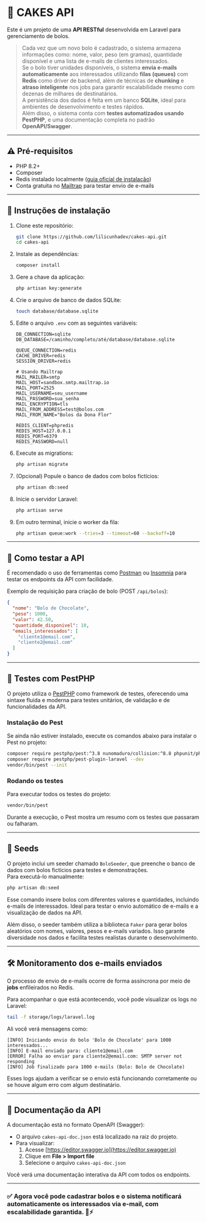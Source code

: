 # 🍰 CAKES API

Este é um projeto de uma **API RESTful** desenvolvida em Laravel para gerenciamento de bolos.  
> Cada vez que um novo bolo é cadastrado, o sistema armazena informações como: nome, valor, peso (em gramas), quantidade disponível e uma lista de e-mails de clientes interessados.  
> Se o bolo tiver unidades disponíveis, o sistema **envia e-mails automaticamente** aos interessados utilizando **filas (queues)** com **Redis** como driver de backend, além de técnicas de **chunking** e **atraso inteligente** nos jobs para garantir escalabilidade mesmo com dezenas de milhares de destinatários.  
> A persistência dos dados é feita em um banco **SQLite**, ideal para ambientes de desenvolvimento e testes rápidos.  
> Além disso, o sistema conta com **testes automatizados usando PestPHP**, e uma documentação completa no padrão **OpenAPI/Swagger**.
---

## ⚠️ Pré-requisitos

- PHP 8.2+
- Composer
- Redis instalado localmente ([guia oficial de instalação](https://redis.io/docs/getting-started/installation/))
- Conta gratuita no [Mailtrap](https://mailtrap.io/) para testar envio de e-mails

---

## 🚀 Instruções de instalação

1. Clone este repositório:
   ```bash
   git clone https://github.com/lilicunhadev/cakes-api.git
   cd cakes-api
   ```

2. Instale as dependências:
   ```bash
   composer install
   ```

3. Gere a chave da aplicação:
   ```bash
   php artisan key:generate
   ```

4. Crie o arquivo de banco de dados SQLite:
   ```bash
   touch database/database.sqlite
   ```

5. Edite o arquivo `.env` com as seguintes variáveis:
   ```env
   DB_CONNECTION=sqlite
   DB_DATABASE=/caminho/completo/até/database/database.sqlite

   QUEUE_CONNECTION=redis
   CACHE_DRIVER=redis
   SESSION_DRIVER=redis

   # Usando Mailtrap
   MAIL_MAILER=smtp
   MAIL_HOST=sandbox.smtp.mailtrap.io
   MAIL_PORT=2525
   MAIL_USERNAME=seu_username
   MAIL_PASSWORD=sua_senha
   MAIL_ENCRYPTION=tls
   MAIL_FROM_ADDRESS=test@bolos.com
   MAIL_FROM_NAME="Bolos da Dona Flor"

   REDIS_CLIENT=phpredis
   REDIS_HOST=127.0.0.1
   REDIS_PORT=6379
   REDIS_PASSWORD=null
   ```

6. Execute as migrations:
   ```bash
   php artisan migrate
   ```

7. (Opcional) Popule o banco de dados com bolos fictícios:
   ```bash
   php artisan db:seed
   ```

8. Inicie o servidor Laravel:
   ```bash
   php artisan serve
   ```

9. Em outro terminal, inicie o worker da fila:
   ```bash
   php artisan queue:work --tries=3 --timeout=60 --backoff=10
   ```

---

## 🧪 Como testar a API

É recomendado o uso de ferramentas como [Postman](https://www.postman.com/) ou [Insomnia](https://insomnia.rest/) para testar os endpoints da API com facilidade.

Exemplo de requisição para criação de bolo (POST `/api/bolos`):

```json
{
  "nome": "Bolo de Chocolate",
  "peso": 1000,
  "valor": 42.50,
  "quantidade_disponivel": 10,
  "emails_interessados": [
    "cliente1@email.com",
    "cliente2@email.com"
  ]
}
```
---
## 🧪 Testes com PestPHP

O projeto utiliza o [PestPHP](https://pestphp.com/) como framework de testes, oferecendo uma sintaxe fluida e moderna para testes unitários, de validação e de funcionalidades da API.

### Instalação do Pest

Se ainda não estiver instalado, execute os comandos abaixo para instalar o Pest no projeto:

```bash
composer require pestphp/pest:^3.8 nunomaduro/collision:^8.8 phpunit/phpunit:^11.5 --dev --with-all-dependencies
composer require pestphp/pest-plugin-laravel --dev
vendor/bin/pest --init
```

### Rodando os testes

Para executar todos os testes do projeto:

```bash
vendor/bin/pest
```

Durante a execução, o Pest mostra um resumo com os testes que passaram ou falharam.

---

## 🌱 Seeds

O projeto inclui um seeder chamado `BoloSeeder`, que preenche o banco de dados com bolos fictícios para testes e demonstrações.  
Para executá-lo manualmente:

```bash
php artisan db:seed
```

Esse comando insere bolos com diferentes valores e quantidades, incluindo e-mails de interessados. Ideal para testar o envio automático de e-mails e a visualização de dados na API.

Além disso, o seeder também utiliza a biblioteca `Faker` para gerar bolos aleatórios com nomes, valores, pesos e e-mails variados. Isso garante diversidade nos dados e facilita testes realistas durante o desenvolvimento.

---

## 🛠️ Monitoramento dos e-mails enviados

O processo de envio de e-mails ocorre de forma assíncrona por meio de **jobs** enfileirados no Redis.

Para acompanhar o que está acontecendo, você pode visualizar os logs no Laravel:

```bash
tail -f storage/logs/laravel.log
```

Ali você verá mensagens como:

```
[INFO] Iniciando envio do bolo 'Bolo de Chocolate' para 1000 interessados...
[INFO] E-mail enviado para: cliente1@email.com
[ERROR] Falha ao enviar para cliente2@email.com: SMTP server not responding
[INFO] Job finalizado para 1000 e-mails (Bolo: Bolo de Chocolate)
```

Esses logs ajudam a verificar se o envio está funcionando corretamente ou se houve algum erro com algum destinatário.

---

## 📘 Documentação da API

A documentação está no formato OpenAPI (Swagger):

- O arquivo `cakes-api-doc.json` está localizado na raiz do projeto.
- Para visualizar:
    1. Acesse [https://editor.swagger.io](https://editor.swagger.io)
    2. Clique em **File > Import file**
    3. Selecione o arquivo `cakes-api-doc.json`

Você verá uma documentação interativa da API com todos os endpoints.

---

### ✅ Agora você pode cadastrar bolos e o sistema notificará automaticamente os interessados via e-mail, com escalabilidade garantida. 🍰⚡
